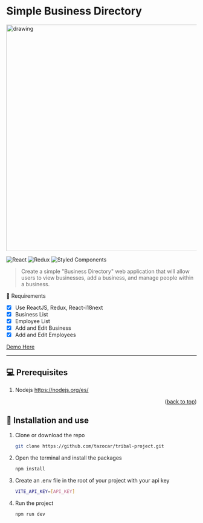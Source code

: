 <div id="top"></div>

# Simple Business Directory


<img src="https://user-images.githubusercontent.com/32298954/157180466-d25be396-eec5-4023-9f84-ed202b61e67d.png" alt="drawing" width="600"/>


![React](https://img.shields.io/badge/React-20232A?style=for-the-badge&logo=react&logoColor=61DAFB)
![Redux](https://img.shields.io/badge/Redux-593D88?style=for-the-badge&logo=redux&logoColor=white
)
![Styled Components](https://img.shields.io/badge/styled--components-DB7093?style=for-the-badge&logo=styled-components&logoColor=white)

> Create a simple "Business Directory" web application that will allow users to view businesses, add a business, and manage people within a business.

📝 Requirements

- [x] Use ReactJS, Redux, React-i18next
- [x] Business List
- [x] Employee List
- [x] Add and Edit Business
- [x] Add and Edit Employees

[Demo Here](https://business-manager.netlify.app)
  
---
## 💻 Prerequisites
1. Nodejs
https://nodejs.org/es/
<p align="right">(<a href="#top">back to top</a>)</p>

## 🚀 Installation and use

1. Clone or download the repo
   ```sh
   git clone https://github.com/tazocar/tribal-project.git
   ```
2. Open the terminal and install the packages
   ```sh
   npm install
   ```
3. Create an .env file in the root of your project with your api key 
   ```sh
   VITE_API_KEY=[API_KEY]
   ```
4. Run the project
   ```sh
   npm run dev
   ```

